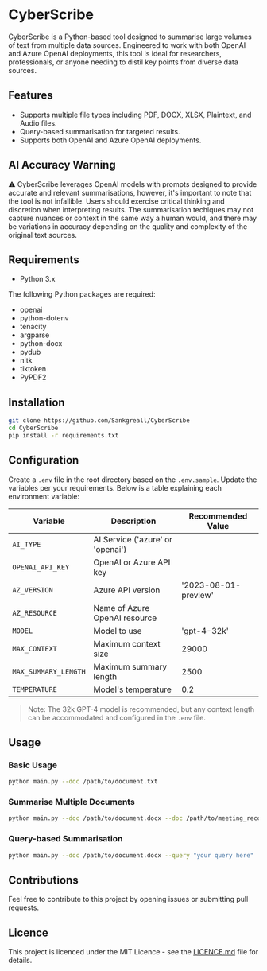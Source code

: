 # CyberScribe
CyberScribe is a Python-based tool designed to summarise large volumes of text from multiple data sources. Engineered to work with both OpenAI and Azure OpenAI deployments, this tool is ideal for researchers, professionals, or anyone needing to distil key points from diverse data sources.

## Features
- Supports multiple file types including PDF, DOCX, XLSX, Plaintext, and Audio files.
- Query-based summarisation for targeted results.
- Supports both OpenAI and Azure OpenAI deployments.

## AI Accuracy Warning
⚠️ CyberScribe leverages OpenAI models with prompts designed to provide accurate and relevant summarisations, however, it's important to note that the tool is not infallible. Users should exercise critical thinking and discretion when interpreting results. The summarisation techiques may not capture nuances or context in the same way a human would, and there may be variations in accuracy depending on the quality and complexity of the original text sources.

## Requirements
- Python 3.x

The following Python packages are required:

- openai
- python-dotenv
- tenacity
- argparse
- python-docx
- pydub
- nltk
- tiktoken
- PyPDF2

## Installation

```bash
git clone https://github.com/Sankgreall/CyberScribe
cd CyberScribe
pip install -r requirements.txt
```

## Configuration

Create a `.env` file in the root directory based on the `.env.sample`. Update the variables per your requirements. Below is a table explaining each environment variable:

| Variable             | Description                                         | Recommended Value      |
|----------------------|-----------------------------------------------------|------------------------|
| `AI_TYPE`            | AI Service ('azure' or 'openai')                    |                        |
| `OPENAI_API_KEY`     | OpenAI or Azure API key                             |                        |
| `AZ_VERSION`         | Azure API version                                   | '2023-08-01-preview'   |
| `AZ_RESOURCE`        | Name of Azure OpenAI resource                       |                        |
| `MODEL`              | Model to use                                        | 'gpt-4-32k'            |
| `MAX_CONTEXT`        | Maximum context size                                | 29000                  |
| `MAX_SUMMARY_LENGTH` | Maximum summary length                              | 2500                   |
| `TEMPERATURE`        | Model's temperature                                 | 0.2                    |

> Note: The 32k GPT-4 model is recommended, but any context length can be accommodated and configured in the `.env` file.

## Usage

### Basic Usage

```bash
python main.py --doc /path/to/document.txt
```

### Summarise Multiple Documents

```bash
python main.py --doc /path/to/document.docx --doc /path/to/meeting_recording.mp3
```

### Query-based Summarisation

```bash
python main.py --doc /path/to/document.docx --query "your query here"
```

## Contributions
Feel free to contribute to this project by opening issues or submitting pull requests.

## Licence
This project is licenced under the MIT Licence - see the [LICENCE.md](LICENCE.md) file for details.

